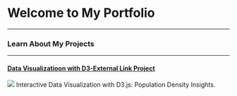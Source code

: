 # Welcome to My Portfolio

---

### Learn About My Projects
---
#### [Data Visualizatioon with D3-External Link Project](https://www.linkedin.com/pulse/d3-data-visualization-bhargavi-pasupuleti-zzipc/)
[<img src="images/1000008174.JPEG?raw=true"/>](https://www.linkedin.com/pulse/d3-data-visualization-bhargavi-pasupuleti-zzipc/)
Interactive Data Visualization with D3.js: Population Density Insights. 
